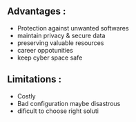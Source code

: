 ## Advantages :
- Protection against unwanted softwares
- maintain privacy & secure data
- preserving valuable resources
- career oppotunities
- keep cyber space safe

## Limitations :
- Costly
- Bad configuration maybe disastrous
- dificult to choose right soluti